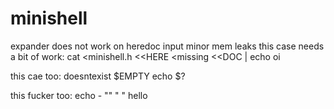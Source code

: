 # minishell

expander does not work on heredoc input
minor mem leaks
this case needs a bit of work:
  cat <minishell.h <<HERE <missing <<DOC | echo oi

this cae too:
doesntexist
$EMPTY
echo $?

this fucker too:
  echo - "" "  " hello
